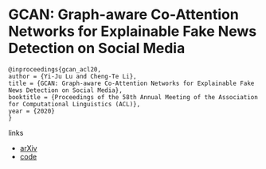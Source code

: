 # GCAN: Graph-aware Co-Attention Networks for Explainable Fake News Detection on Social Media

```
@inproceedings{gcan_acl20,
author = {Yi-Ju Lu and Cheng-Te Li},
title = {GCAN: Graph-aware Co-Attention Networks for Explainable Fake News Detection on Social Media},
booktitle = {Proceedings of the 58th Annual Meeting of the Association for Computational Linguistics (ACL)},
year = {2020}
}
```

links
- [arXiv](https://arxiv.org/abs/2004.11648)
- [code](https://github.com/l852888/GCAN)
